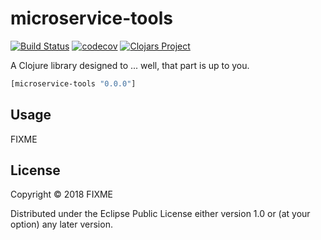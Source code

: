 # microservice-tools
[![Build Status](https://travis-ci.org/b-social/microservice-tools.svg?branch=master)](https://travis-ci.org/b-social/microservice-tools)
[![codecov](https://codecov.io/gh/b-social/microservice-tools/branch/master/graph/badge.svg)](https://codecov.io/gh/b-social/microservice-tools)
[![Clojars Project](https://img.shields.io/clojars/v/microservice-tools.svg)](https://clojars.org/microservice-tools)

A Clojure library designed to ... well, that part is up to you.

```clj
[microservice-tools "0.0.0"]
```

## Usage

FIXME

## License

Copyright © 2018 FIXME

Distributed under the Eclipse Public License either version 1.0 or (at
your option) any later version.
